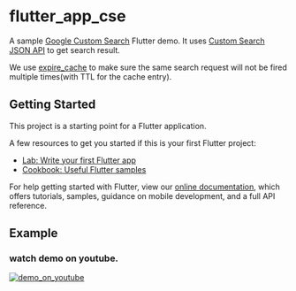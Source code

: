 # flutter_app_cse

A sample [Google Custom Search](https://developers.google.com/custom-search/) Flutter demo.
It uses [Custom Search JSON API](https://developers.google.com/custom-search/v1/overview) to get search result.

We use [expire_cache](https://github.com/guojiex/expire_cache) to make sure the same search request will not be fired multiple times(with TTL for the cache entry).

## Getting Started

This project is a starting point for a Flutter application.

A few resources to get you started if this is your first Flutter project:

- [Lab: Write your first Flutter app](https://flutter.io/docs/get-started/codelab)
- [Cookbook: Useful Flutter samples](https://flutter.io/docs/cookbook)

For help getting started with Flutter, view our 
[online documentation](https://flutter.io/docs), which offers tutorials, 
samples, guidance on mobile development, and a full API reference.

## Example

### watch demo on youtube.

[![demo_on_youtube](https://img.youtube.com/vi/dXPWOY69XuI/hqdefault.jpg)](https://youtu.be/dXPWOY69XuI)
